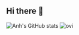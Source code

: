 ## Hi there 👋

![Anh's GitHub stats](https://github-stats-sigma-six.vercel.app/api?username=anh4dle&show_icons=true&theme=synthwave)
<img src="https://github-stats-sigma-six.vercel.app/api/top-langs?username=anh4dle&show_icons=true&locale=en&layout=compact&theme=chartreuse-dark" alt="ovi" />
<!--
**anh4dle/anh4dle** is a ✨ _special_ ✨ repository because its `README.md` (this file) appears on your GitHub profile.

Here are some ideas to get you started:

- 🔭 I’m currently working on ...
- 🌱 I’m currently learning ...
- 👯 I’m looking to collaborate on ...
- 🤔 I’m looking for help with ...
- 💬 Ask me about ...
- 📫 How to reach me: ...
- 😄 Pronouns: ...
- ⚡ Fun fact: ...
-->
